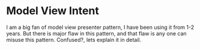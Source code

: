 # Model View Intent


I am a big fan of model view presenter pattern, I have been using it from 1-2 years. But there is major flaw in this pattern, and that flaw is any one can misuse this pattern. Confused?, lets explain it in detail.